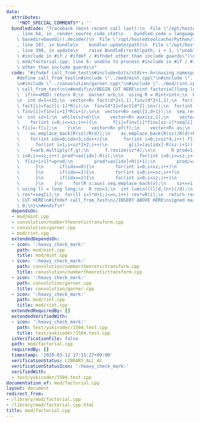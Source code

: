 ```yaml
---
data:
  attributes:
    '*NOT_SPECIAL_COMMENTS*': ''
  bundledCode: "Traceback (most recent call last):\n  File \"/opt/hostedtoolcache/Python/3.8.5/x64/lib/python3.8/site-packages/onlinejudge_verify/documentation/build.py\"\
    , line 64, in _render_source_code_stat\n    bundled_code = language.bundle(stat.path,\
    \ basedir=basedir).decode()\n  File \"/opt/hostedtoolcache/Python/3.8.5/x64/lib/python3.8/site-packages/onlinejudge_verify/languages/cplusplus.py\"\
    , line 187, in bundle\n    bundler.update(path)\n  File \"/opt/hostedtoolcache/Python/3.8.5/x64/lib/python3.8/site-packages/onlinejudge_verify/languages/cplusplus_bundle.py\"\
    , line 398, in update\n    raise BundleErrorAt(path, i + 1, \"unable to process\
    \ #include in #if / #ifdef / #ifndef other than include guards\")\nonlinejudge_verify.languages.cplusplus_bundle.BundleErrorAt:\
    \ mod/factorial.cpp: line 6: unable to process #include in #if / #ifdef / #ifndef\
    \ other than include guards\n"
  code: "#ifndef call_from_test\n#include<bits/stdc++.h>\nusing namespace std;\n\n\
    #define call_from_test\n#include \"../mod/mint.cpp\"\n#include \"../convolution/numbertheoretictransform.cpp\"\
    \n#include \"../convolution/garner.cpp\"\n#include \"../mod/rint.cpp\"\n#undef\
    \ call_from_test\n\n#endif\n//BEGIN CUT HERE\nint factorial(long long n,int MOD){\n\
    \  if(n>=MOD) return 0;\n  Garner arb;\n  using R = Rint<int>;\n  R::set_mod(MOD);\n\
    \n  int d=1<<15;\n  vector<R> fact(d*2+1,1),finv(d*2+1,1);\n  for(int i=1;i<=d*2;i++)\
    \ fact[i]=fact[i-1]*R(i);\n  finv[d*2]=fact[d*2].inv();\n  for(int i=d*2-1;i>=0;i--)\
    \ finv[i]=finv[i+1]*R(i+1);\n\n  vector<R> seq({1,d+1});\n  seq.reserve(d+1);\n\
    \n  int sz=1;\n  while(sz<d){\n    vector<R> aux(sz,1);\n    vector<R> f(sz*4,0),g(sz*4,0);\n\
    \    for(int i=0;i<=sz;i++){\n      f[i]=finv[i]*finv[sz-i]*seq[i];\n      if(((sz+i)&1)&&(f[i].v!=0))\
    \ f[i]=-f[i];\n    }\n\n    vector<R> pf(f);\n    vector<R> as;\n    as.emplace_back(R(sz+1));\n\
    \    as.emplace_back(R(sz)/R(d));\n    as.emplace_back(R(sz)/R(d)+R(sz+1));\n\n\
    \    for(int idx=0;idx<3;idx++){\n      for(int i=0;i<sz*4;i++) f[i]=pf[i];\n\
    \      for(int i=1;i<sz*2+2;i++)\n        g[i]=(as[idx]-R(sz-i+1)).inv();\n  \
    \    f=arb.multiply(f,g);\n      f.resize(sz*4);\n\n      R prod=1;\n      for(int\
    \ i=0;i<=sz;i++) prod*=as[idx]-R(i);\n\n      for(int i=0;i<=sz;i++){\n      \
    \  f[sz+i+1]*=prod;\n        prod*=as[idx]+R(i+1);\n        prod/=as[idx]-R(sz-i);\n\
    \      }\n      if(idx==0){\n        for(int i=0;i<sz;i++)\n          aux[i]=f[sz+i+1];\n\
    \      }\n      if(idx==1){\n        for(int i=0;i<=sz;i++)\n          seq[i]*=f[sz+i+1];\n\
    \      }\n      if(idx==2){\n        for(int i=0;i<sz;i++)\n          aux[i]*=f[sz+i+1];\n\
    \      }\n    }\n    for(R x:aux) seq.emplace_back(x);\n    sz<<=1;\n  }\n\n \
    \ using ll = long long;\n  R res=1;\n  int l=min((ll)d,(n+1)/d);\n  for(ll i=0;i<l;i++)\
    \ res*=seq[i];\n  for(ll i=l*d+1;i<=n;i++) res*=R(i);\n  return res.v;\n}\n//END\
    \ CUT HERE\n#ifndef call_from_test\n//INSERT ABOVE HERE\nsigned main(){\n  return\
    \ 0;\n}\n#endif\n"
  dependsOn:
  - mod/mint.cpp
  - convolution/numbertheoretictransform.cpp
  - convolution/garner.cpp
  - mod/rint.cpp
  extendedDependsOn:
  - icon: ':heavy_check_mark:'
    path: mod/mint.cpp
    title: mod/mint.cpp
  - icon: ':heavy_check_mark:'
    path: convolution/numbertheoretictransform.cpp
    title: convolution/numbertheoretictransform.cpp
  - icon: ':heavy_check_mark:'
    path: convolution/garner.cpp
    title: convolution/garner.cpp
  - icon: ':heavy_check_mark:'
    path: mod/rint.cpp
    title: mod/rint.cpp
  extendedRequiredBy: []
  extendedVerifiedWith:
  - icon: ':heavy_check_mark:'
    path: test/yukicoder/1504.test.cpp
    title: test/yukicoder/1504.test.cpp
  isVerificationFile: false
  path: mod/factorial.cpp
  requiredBy: []
  timestamp: '2020-03-12 17:15:27+09:00'
  verificationStatus: LIBRARY_ALL_AC
  verificationStatusIcon: ':heavy_check_mark:'
  verifiedWith:
  - test/yukicoder/1504.test.cpp
documentation_of: mod/factorial.cpp
layout: document
redirect_from:
- /library/mod/factorial.cpp
- /library/mod/factorial.cpp.html
title: mod/factorial.cpp
---
```

